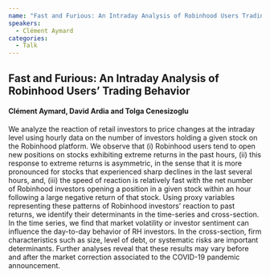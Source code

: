 ```yaml
---
name: "Fast and Furious: An Intraday Analysis of Robinhood Users Trading Behavior"
speakers:
  - Clément Aymard
categories:
  - Talk
---
```


## Fast and Furious: An Intraday Analysis of Robinhood Users’ Trading Behavior

#### Clément Aymard, David Ardia and Tolga Cenesizoglu

We analyze the reaction of retail investors to price changes at the intraday level using hourly data on the number of investors holding a given stock on the Robinhood platform. We observe that (i) Robinhood users tend to open new positions on stocks exhibiting extreme returns in the past hours, (ii) this response to extreme returns is asymmetric, in the sense that it is more pronounced for stocks that experienced sharp declines in the last several hours, and, (iii) the speed of reaction is relatively fast with the net number of Robinhood investors opening a position in a given stock within an hour following a large negative return of that stock. Using proxy variables representing these patterns of Robinhood investors’ reaction to past returns, we identify their determinants in the time-series and cross-section. In the time series, we find that market volatility or investor sentiment can influence the day-to-day behavior of RH investors. In the cross-section, firm characteristics such as size, level of debt, or systematic risks are important determinants. Further analyses reveal that these results may vary before and after the market correction associated to the COVID-19 pandemic announcement.